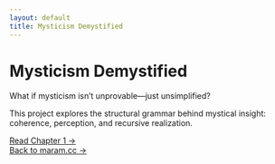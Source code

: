 ```yaml
---
layout: default
title: Mysticism Demystified
---
```


# Mysticism Demystified

What if mysticism isn’t unprovable—just unsimplified?

This project explores the structural grammar behind mystical insight:  
coherence, perception, and recursive realization.

[Read Chapter 1 →](/chapters/chapter1)  
[Back to maram.cc →](/)

